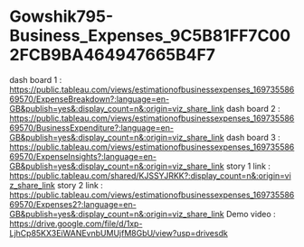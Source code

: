 # Gowshik795-Business_Expenses_9C5B81FF7C002FCB9BA464947665B4F7
dash board 1 : https://public.tableau.com/views/estimationofbusinessexpenses_16973558669570/ExpenseBreakdown?:language=en-GB&publish=yes&:display_count=n&:origin=viz_share_link
dash board 2	 :	https://public.tableau.com/views/estimationofbusinessexpenses_16973558669570/BusinessExpenditure?:language=en-GB&publish=yes&:display_count=n&:origin=viz_share_link
dash board 3	 :	https://public.tableau.com/views/estimationofbusinessexpenses_16973558669570/ExpenseInsights?:language=en-GB&publish=yes&:display_count=n&:origin=viz_share_link
story 1 link     :	https://public.tableau.com/shared/KJSSYJRKK?:display_count=n&:origin=viz_share_link
story 2 link	 :	https://public.tableau.com/views/estimationofbusinessexpenses_16973558669570/Expenses2?:language=en-GB&publish=yes&:display_count=n&:origin=viz_share_link
Demo video   :  https://drive.google.com/file/d/1xp-LjhCp85KX3EiWANEvnbUMUjfM8GbU/view?usp=drivesdk
